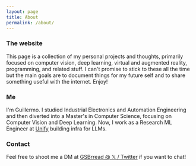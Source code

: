 ```yaml
---
layout: page
title: About
permalink: /about/
---
```


### The website

This page is a collection of my personal projects and thoughts, primarily focused on computer vision, deep learning, virtual and augmented reality, programming, and related stuff. I can't promise to stick to these all the time but the main goals are to document things for my future self and to share something useful with the internet. Enjoy!

### Me

I'm Guillermo. I studied Industrial Electronics and Automation Engineering and then diverted into a Master's in Computer Science, focusing on Computer Vision and Deep Learning. Now, I work as a Research ML Engineer at [Unify](https://unify.ai/) building infra for LLMs.

### Contact

Feel free to shoot me a DM at [GSBrread @ 𝕏 / Twitter](https://twitter.com/GSBrread) if you want to chat!
